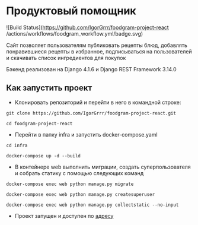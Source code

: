 # Продуктовый помощник

![Build Status](https://github.com/IgorGrrr/foodgram-project-react
/actions/workflows/foodgram_workflow.yml/badge.svg)

Сайт позволяет пользователям публиковать рецепты блюд, добавлять понравившиеся рецепты в избранное, подписываться на пользователей и скачивать список ингредиентов для покупок

Бэкенд реализован на Django 4.1.6 и Django REST Framework 3.14.0

## Как запустить проект

+ Клонировать репозиторий и перейти в него в командной строке:

```
git clone https://github.com/IgorGrrr/foodgram-project-react.git
```

```
cd foodgram-project-react
```

+ Перейти в папку infra и запустить docker-compose.yaml

```
cd infra
```

```
docker-compose up -d --build
```

+ В контейнере web выполнить миграции, создать суперпользователя и собрать статику с помощью следующих команд

```
docker-compose exec web python manage.py migrate
```

```
docker-compose exec web python manage.py createsuperuser
```

```
docker-compose exec web python manage.py collectstatic --no-input
```

+ Проект запущен и доступен по [адресу](http://84.201.178.0/)
